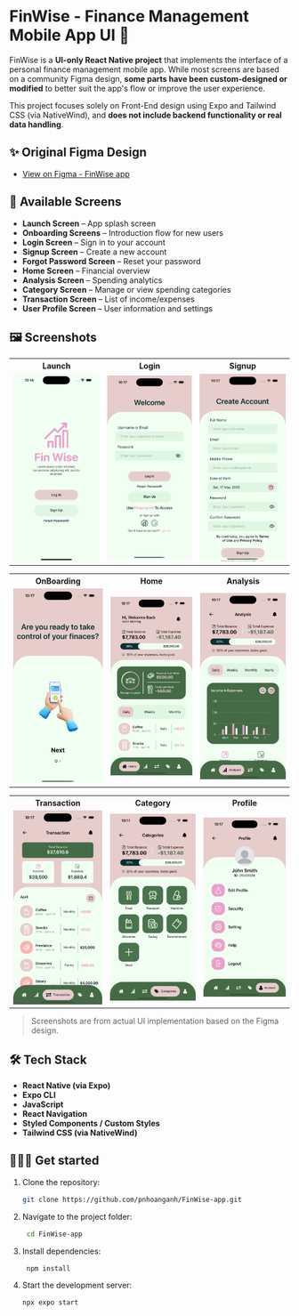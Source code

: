 # FinWise - Finance Management Mobile App UI 👋

FinWise is a **UI-only React Native project** that implements the interface of a personal finance management mobile app. While most screens are based on a community Figma design, **some parts have been custom-designed or modified** to better suit the app's flow or improve the user experience.

This project focuses solely on Front-End design using Expo and Tailwind CSS (via NativeWind), and **does not include backend functionality or real data handling**.

## ✨ Original Figma Design

- [View on Figma - FinWise app](https://www.figma.com/design/NVtAFKkbzqeinlOMeyYTCP/Finance-Management-Mobile-App-UI-UX-Kit-for-Budget-Tracker-Financial-Prototype-Design--Community-?node-id=7020-3430&t=kuVKjNYZlLlCwIwu-1)

## 📱 Available Screens

- **Launch Screen** – App splash screen
- **Onboarding Screens** – Introduction flow for new users
- **Login Screen** – Sign in to your account
- **Signup Screen** – Create a new account
- **Forgot Password Screen** – Reset your password
- **Home Screen** – Financial overview
- **Analysis Screen** – Spending analytics
- **Category Screen** – Manage or view spending categories
- **Transaction Screen** – List of income/expenses
- **User Profile Screen** – User information and settings

## 🖼️ Screenshots

<table>
  <tr>
    <th>Launch</th>
    <th>Login</th>
    <th>Signup</th>
  </tr>
  <tr>
    <td><img src="./assets/images/screens/lauchB.png" width="200"/></td>
    <td><img src="./assets/images/screens/login.png" width="200"/></td>
    <td><img src="./assets/images/screens/signup.png" width="200"/></td>
  </tr>
</table>

<table>
  <tr>
    <th>OnBoarding</th>
    <th>Home</th>
    <th>Analysis</th>
  </tr>
  <tr>
    <td><img src="./assets/images/screens/onboardingB.png" width="200"/></td>
    <td><img src="./assets/images/screens/home.png" width="200"/></td>
    <td><img src="./assets/images/screens/analysis.png" width="200"/></td>
  </tr>
</table>

<table>
  <tr>
    <th>Transaction</th>
    <th>Category</th>
    <th>Profile</th>
  </tr>
  <tr>
    <td><img src="./assets/images/screens/transaction.png" width="200"/></td>
    <td><img src="./assets/images/screens/categories.png" width="200"/></td>
    <td><img src="./assets/images/screens/profile.png" width="200"/></td>
  </tr>
</table>

> Screenshots are from actual UI implementation based on the Figma design.

## 🛠 Tech Stack

- **React Native (via Expo)**
- **Expo CLI**
- **JavaScript**
- **React Navigation**
- **Styled Components / Custom Styles**
- **Tailwind CSS (via NativeWind)**

## 👩🏻‍💻 Get started

1. Clone the repository:

   ```bash
   git clone https://github.com/pnhoanganh/FinWise-app.git
   ```

2. Navigate to the project folder:
   ```bash
    cd FinWise-app
   ```
3. Install dependencies:

   ```bash
    npm install
   ```

4. Start the development server:
   ```bash
   npx expo start
   ```
